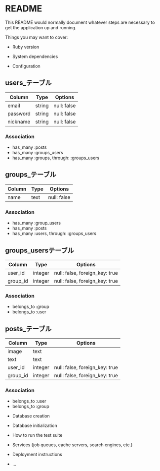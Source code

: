 # README

This README would normally document whatever steps are necessary to get the
application up and running.

Things you may want to cover:

* Ruby version

* System dependencies

* Configuration

## users_テーブル
|Column|Type|Options|
|------|----|-------|
|email|string|null: false|
|password|string|null: false|
|nickname|string|null: false|
### Association
- has_many :posts
- has_many :groups_users
- has_many :groups, through: :groups_users

## groups_テーブル
|Column|Type|Options|
|------|----|-------|
|name|text|null: false|
### Association
- has_many  :group_users
- has_many  :posts
- has_many :users, through: :groups_users

## groups_usersテーブル
|Column|Type|Options|
|------|----|-------|
|user_id|integer|null: false, foreign_key: true|
|group_id|integer|null: false, foreign_key: true|
### Association
- belongs_to :group
- belongs_to :user

## posts_テーブル
|Column|Type|Options|
|------|----|-------|
|image|text||
|text|text||
|user_id|integer|null: false, foreign_key: true|
|group_id|integer|null: false, foreign_key: true|
### Association
- belongs_to :user
- belongs_to :group

* Database creation

* Database initialization

* How to run the test suite

* Services (job queues, cache servers, search engines, etc.)

* Deployment instructions

* ...



